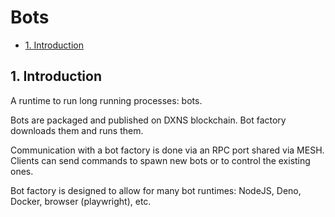 # Bots

<!-- @toc -->

*   [1. Introduction](#1-introduction)

## 1. Introduction

A runtime to run long running processes: bots.

Bots are packaged and published on DXNS blockchain.
Bot factory downloads them and runs them.

Communication with a bot factory is done via an RPC port shared via MESH.
Clients can send commands to spawn new bots or to control the existing ones.

Bot factory is designed to allow for many bot runtimes: NodeJS, Deno, Docker, browser (playwright), etc.

